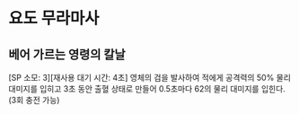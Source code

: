 # 요도 무라마사

## 베어 가르는 영령의 칼날

[SP 소모: 3][재사용 대기 시간: 4초] 영체의 검을 발사하여 적에게 공격력의 50% 물리 대미지를 입히고 3초 동안 출혈 상태로 만들어 0.5초마다 62의 물리 대미지를 입힌다.(3회 충전 가능)
